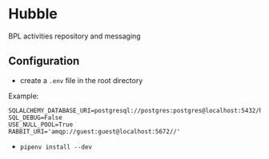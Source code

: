 # Hubble

BPL activities repository and messaging

## Configuration

- create a `.env` file in the root directory

Example:

```shell
SQLALCHEMY_DATABASE_URI=postgresql://postgres:postgres@localhost:5432/hubble
SQL_DEBUG=False
USE_NULL_POOL=True
RABBIT_URI='amqp://guest:guest@localhost:5672//'
```

- `pipenv install --dev`
